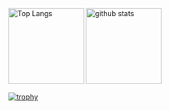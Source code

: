 <p align="left"> 
  <img alt="Top Langs" height="150px" src="https://github-readme-stats.vercel.app/api/top-langs/?username=Ogame3334&layout=donut&theme=onedark" />
  <img alt="github stats" height="150px" src="https://github-readme-stats.vercel.app/api?username=Ogame3334&theme=onedark&show_icons=true" />
</p>

[![trophy](https://github-profile-trophy.vercel.app/?username=Ogame3334&theme=onedark)](https://github.com/ryo-ma/github-profile-trophy)
